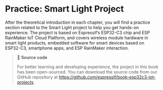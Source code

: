 # Practice: Smart Light Project

After the theoretical introduction in each chapter, you will find a practice section related to the Smart Light project to help you get hands-on experience. The project is based on Espressif’s ESP32-C3 chip and ESP RainMaker IoT Cloud Platform, and covers wireless module hardware in smart light products, embedded software for smart devices based on ESP32-C3, smartphone apps, and ESP RainMaker interaction.

> 📝 **Source code**
>
> For better learning and developing experience, the project in this book has been open-sourced. You can download the source code from our GitHub repository at <https://github.com/espressif/book-esp32c3-iot-projects>.
